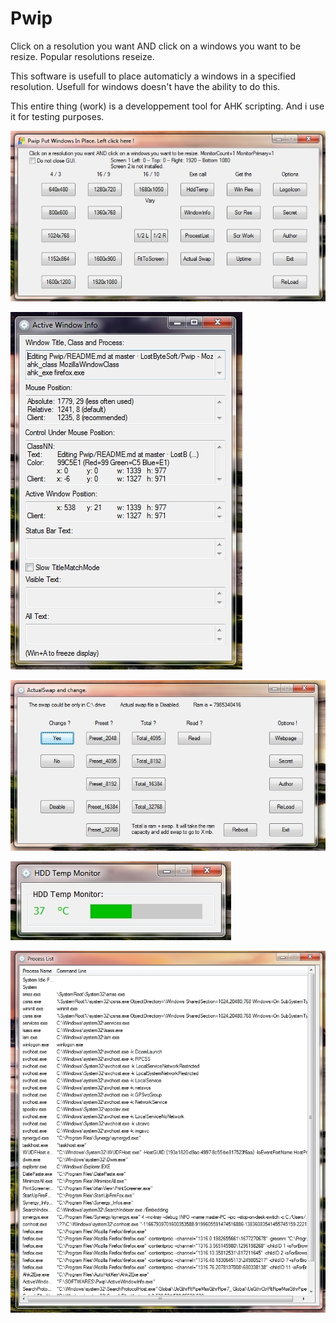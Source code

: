 # Pwip
Click on a resolution you want AND click on a windows you want to be resize. Popular resolutions reseize.

This software is usefull to place automaticly a windows in a specified resolution. Usefull for windows doesn't have the ability to do this.

This entire thing (work) is a developpement tool for AHK scripting. And i use it for testing purposes.

![Screenshot](Picture_1.jpg)

![Screenshot](Picture_2.jpg)

![Screenshot](Picture_3.jpg)

![Screenshot](Picture_4.jpg)

![Screenshot](Picture_5.jpg)
